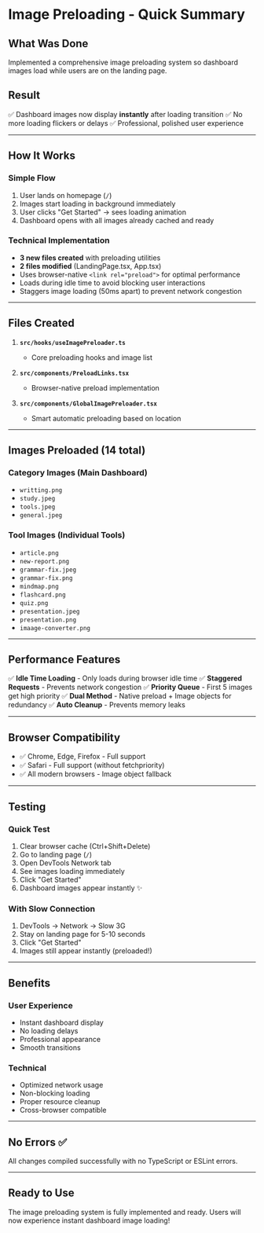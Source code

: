 # Image Preloading - Quick Summary

## What Was Done
Implemented a comprehensive image preloading system so dashboard images load while users are on the landing page.

## Result
✅ Dashboard images now display **instantly** after loading transition
✅ No more loading flickers or delays
✅ Professional, polished user experience

---

## How It Works

### Simple Flow
1. User lands on homepage (`/`)
2. Images start loading in background immediately
3. User clicks "Get Started" → sees loading animation
4. Dashboard opens with all images already cached and ready

### Technical Implementation
- **3 new files created** with preloading utilities
- **2 files modified** (LandingPage.tsx, App.tsx)
- Uses browser-native `<link rel="preload">` for optimal performance
- Loads during idle time to avoid blocking user interactions
- Staggers image loading (50ms apart) to prevent network congestion

---

## Files Created

1. **`src/hooks/useImagePreloader.ts`**
   - Core preloading hooks and image list

2. **`src/components/PreloadLinks.tsx`**
   - Browser-native preload implementation

3. **`src/components/GlobalImagePreloader.tsx`**
   - Smart automatic preloading based on location

---

## Images Preloaded (14 total)

### Category Images (Main Dashboard)
- `writting.png`
- `study.jpeg`
- `tools.jpeg`
- `general.jpeg`

### Tool Images (Individual Tools)
- `article.png`
- `new-report.png`
- `grammar-fix.jpeg`
- `grammar-fix.png`
- `mindmap.png`
- `flashcard.png`
- `quiz.png`
- `presentation.jpeg`
- `presentation.png`
- `imaage-converter.png`

---

## Performance Features

✅ **Idle Time Loading** - Only loads during browser idle time
✅ **Staggered Requests** - Prevents network congestion
✅ **Priority Queue** - First 5 images get high priority
✅ **Dual Method** - Native preload + Image objects for redundancy
✅ **Auto Cleanup** - Prevents memory leaks

---

## Browser Compatibility

- ✅ Chrome, Edge, Firefox - Full support
- ✅ Safari - Full support (without fetchpriority)
- ✅ All modern browsers - Image object fallback

---

## Testing

### Quick Test
1. Clear browser cache (Ctrl+Shift+Delete)
2. Go to landing page (`/`)
3. Open DevTools Network tab
4. See images loading immediately
5. Click "Get Started"
6. Dashboard images appear instantly ✨

### With Slow Connection
1. DevTools → Network → Slow 3G
2. Stay on landing page for 5-10 seconds
3. Click "Get Started"
4. Images still appear instantly (preloaded!)

---

## Benefits

### User Experience
- Instant dashboard display
- No loading delays
- Professional appearance
- Smooth transitions

### Technical
- Optimized network usage
- Non-blocking loading
- Proper resource cleanup
- Cross-browser compatible

---

## No Errors ✅

All changes compiled successfully with no TypeScript or ESLint errors.

---

## Ready to Use

The image preloading system is fully implemented and ready. Users will now experience instant dashboard image loading!
